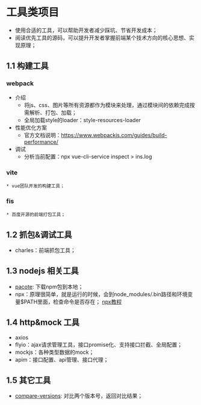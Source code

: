 # 工具类项目
* 使用合适的工具，可以帮助开发者减少踩坑、节省开发成本；
* 阅读优先工具的源码，可以提升开发者掌握前端某个技术方向的核心思想、实现原理；

## 1.1 构建工具
### webpack
* 介绍
    * 将js、css、图片等所有资源都作为模块来处理，通过模块间的依赖完成按需解析、打包、加载；
    * 全局加载style的loader：style-resources-loader
* 性能优化方案
    * 官方文档说明：https://www.webpackjs.com/guides/build-performance/
* 调试
    * 分析当前配置：npx vue-cli-service inspect > ins.log


### vite
    * vue团队开发的构建工具；
### fis
    * 百度开源的前端打包工具；

## 1.2 抓包&调试工具
* charles：前端抓包工具；

## 1.3 nodejs 相关工具
* [pacote](https://github.com/zkat/pacote): 下载npm包到本地；
* npx：原理很简单，就是运行的时候，会到node_modules/.bin路径和环境变量$PATH里面，检查命令是否存在； [npx教程](https://www.ruanyifeng.com/blog/2019/02/npx.html)

## 1.4 http&mock 工具
* axios
* flyio：ajax请求管理工具，接口promise化、支持接口拦截、全局配置；
* mockjs：各种类型数据的mock；
* apim：接口配置、api管理、接口代理；

## 1.5 其它工具
* [compare-versions](https://github.com/omichelsen/compare-versions): 对比两个版本号，返回对比结果；
